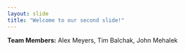 ```yaml
---
layout: slide
title: "Welcome to our second slide!"
---
```


**Team Members:** Alex Meyers, Tim Balchak, John Mehalek
